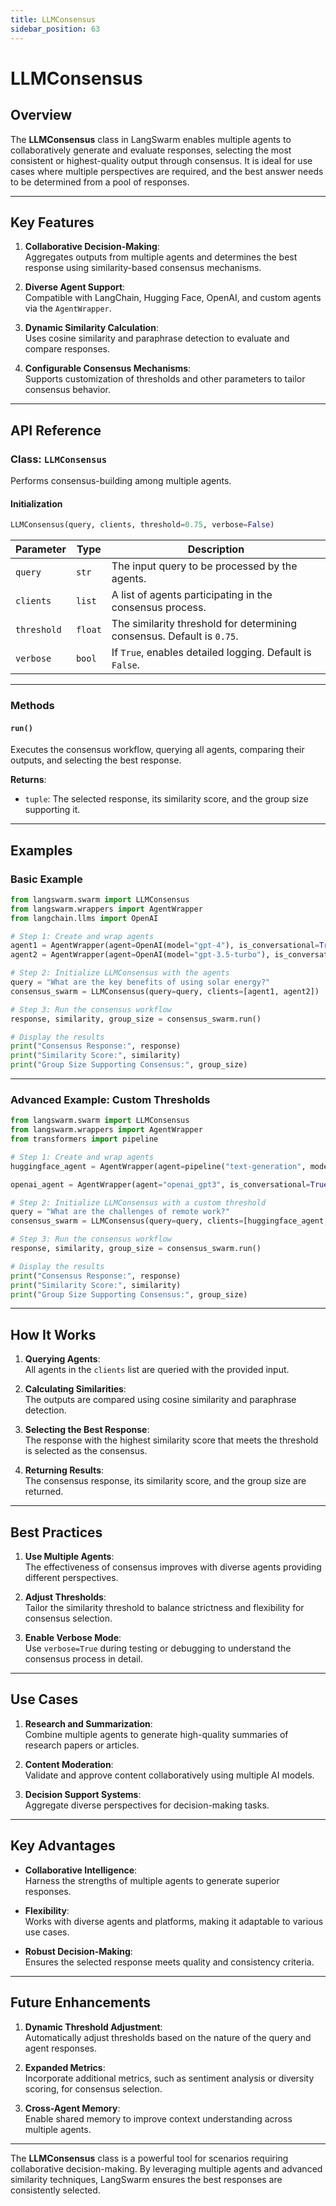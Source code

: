 ```yaml
---
title: LLMConsensus
sidebar_position: 63
---
```


# **LLMConsensus**

## **Overview**

The **LLMConsensus** class in LangSwarm enables multiple agents to collaboratively generate and evaluate responses, selecting the most consistent or highest-quality output through consensus. It is ideal for use cases where multiple perspectives are required, and the best answer needs to be determined from a pool of responses.

---

## **Key Features**

1. **Collaborative Decision-Making**:  
   Aggregates outputs from multiple agents and determines the best response using similarity-based consensus mechanisms.

2. **Diverse Agent Support**:  
   Compatible with LangChain, Hugging Face, OpenAI, and custom agents via the `AgentWrapper`.

3. **Dynamic Similarity Calculation**:  
   Uses cosine similarity and paraphrase detection to evaluate and compare responses.

4. **Configurable Consensus Mechanisms**:  
   Supports customization of thresholds and other parameters to tailor consensus behavior.

---

## **API Reference**

### **Class: `LLMConsensus`**

Performs consensus-building among multiple agents.

#### **Initialization**

```python
LLMConsensus(query, clients, threshold=0.75, verbose=False)
```

| Parameter      | Type        | Description                                                                 |
|----------------|-------------|-----------------------------------------------------------------------------|
| `query`        | `str`       | The input query to be processed by the agents.                              |
| `clients`      | `list`      | A list of agents participating in the consensus process.                    |
| `threshold`    | `float`     | The similarity threshold for determining consensus. Default is `0.75`.      |
| `verbose`      | `bool`      | If `True`, enables detailed logging. Default is `False`.                    |

---

### **Methods**

#### **`run()`**

Executes the consensus workflow, querying all agents, comparing their outputs, and selecting the best response.

**Returns**:  
- `tuple`: The selected response, its similarity score, and the group size supporting it.

---

## **Examples**

### **Basic Example**

```python
from langswarm.swarm import LLMConsensus
from langswarm.wrappers import AgentWrapper
from langchain.llms import OpenAI

# Step 1: Create and wrap agents
agent1 = AgentWrapper(agent=OpenAI(model="gpt-4"), is_conversational=True)
agent2 = AgentWrapper(agent=OpenAI(model="gpt-3.5-turbo"), is_conversational=True)

# Step 2: Initialize LLMConsensus with the agents
query = "What are the key benefits of using solar energy?"
consensus_swarm = LLMConsensus(query=query, clients=[agent1, agent2])

# Step 3: Run the consensus workflow
response, similarity, group_size = consensus_swarm.run()

# Display the results
print("Consensus Response:", response)
print("Similarity Score:", similarity)
print("Group Size Supporting Consensus:", group_size)
```

---

### **Advanced Example: Custom Thresholds**

```python
from langswarm.swarm import LLMConsensus
from langswarm.wrappers import AgentWrapper
from transformers import pipeline

# Step 1: Create and wrap agents
huggingface_agent = AgentWrapper(agent=pipeline("text-generation", model="gpt2"), is_conversational=False)

openai_agent = AgentWrapper(agent="openai_gpt3", is_conversational=True)  # Assuming an OpenAI agent wrapper

# Step 2: Initialize LLMConsensus with a custom threshold
query = "What are the challenges of remote work?"
consensus_swarm = LLMConsensus(query=query, clients=[huggingface_agent, openai_agent], threshold=0.8, verbose=True)

# Step 3: Run the consensus workflow
response, similarity, group_size = consensus_swarm.run()

# Display the results
print("Consensus Response:", response)
print("Similarity Score:", similarity)
print("Group Size Supporting Consensus:", group_size)
```

---

## **How It Works**

1. **Querying Agents**:  
   All agents in the `clients` list are queried with the provided input.

2. **Calculating Similarities**:  
   The outputs are compared using cosine similarity and paraphrase detection.

3. **Selecting the Best Response**:  
   The response with the highest similarity score that meets the threshold is selected as the consensus.

4. **Returning Results**:  
   The consensus response, its similarity score, and the group size are returned.

---

## **Best Practices**

1. **Use Multiple Agents**:  
   The effectiveness of consensus improves with diverse agents providing different perspectives.

2. **Adjust Thresholds**:  
   Tailor the similarity threshold to balance strictness and flexibility for consensus selection.

3. **Enable Verbose Mode**:  
   Use `verbose=True` during testing or debugging to understand the consensus process in detail.

---

## **Use Cases**

1. **Research and Summarization**:  
   Combine multiple agents to generate high-quality summaries of research papers or articles.

2. **Content Moderation**:  
   Validate and approve content collaboratively using multiple AI models.

3. **Decision Support Systems**:  
   Aggregate diverse perspectives for decision-making tasks.

---

## **Key Advantages**

- **Collaborative Intelligence**:  
  Harness the strengths of multiple agents to generate superior responses.

- **Flexibility**:  
  Works with diverse agents and platforms, making it adaptable to various use cases.

- **Robust Decision-Making**:  
  Ensures the selected response meets quality and consistency criteria.

---

## **Future Enhancements**

1. **Dynamic Threshold Adjustment**:  
   Automatically adjust thresholds based on the nature of the query and agent responses.

2. **Expanded Metrics**:  
   Incorporate additional metrics, such as sentiment analysis or diversity scoring, for consensus selection.

3. **Cross-Agent Memory**:  
   Enable shared memory to improve context understanding across multiple agents.

---

The **LLMConsensus** class is a powerful tool for scenarios requiring collaborative decision-making. By leveraging multiple agents and advanced similarity techniques, LangSwarm ensures the best responses are consistently selected.
